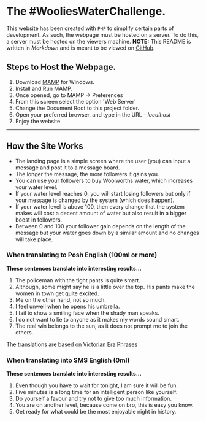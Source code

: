 The #WooliesWaterChallenge.
=====

This website has been created with `PHP` to simplify certain parts of development. As such, the webpage must be hosted on a server. 
To do this, a server must be hosted on the viewers machine. **NOTE:** This README is written in _Markdown_ and is meant to be viewed
on [GitHub](https://github.com/keatondejager/WSOA3000_FinalExam.git).

## Steps to Host the Webpage.

1. Download [MAMP](https://www.mamp.info/en/downloads/) for Windows. 
2. Install and Run MAMP.
3. Once opened, go to MAMP -> Preferences
4. From this screen select the option 'Web Server'
5. Change the Document Root to this project folder.
6. Open your preferred browser, and type in the URL - _localhost_
7. Enjoy the website

---

## How the Site Works

* The landing page is a simple screen where the user (you) can input a message and post it to a message board. 
* The longer the message, the more followers it gains you. 
* You can use your followers to buy Woolworths water, which increases your water level. 
* If your water level reaches 0, you will start losing followers but only if your message is changed by the system (which does happen).
* If your water level is above 100, then every change that the system makes will cost a decent amount of water but also result in a bigger boost in followers. 
* Between 0 and 100 your follower gain depends on the length of the message but your water goes down by a similar amount and no changes will take place. 

### When translating to Posh English (100ml or more)

**These sentences translate into interesting results...**

1. The policeman with the tight pants is quite smart. 
2. Although, some might say he is a little over the top. His pants make the women in town get quite excited. 
3. Me on the other hand, not so much. 
4. I feel unwell when he opens his umbrella. 
5. I fail to show a smiling face when the shady man speaks. 
6. I do not want to lie to anyone as it makes my words sound smart. 
7. The real win belongs to the sun, as it does not prompt me to join the others. 

The translations are based on [Victorian Era Phrases](https://mentalfloss.com/article/53529/56-delightful-victorian-slang-terms-you-should-be-using)

### When translating into SMS English (0ml)

**These sentences translate into interesting results...**

1. Even though you have to wait for tonight, I am sure it will be fun. 
2. Five minutes is a long time for an intelligent person like yourself. 
3. Do yourself a favour and try not to give too much information. 
4. You are on another level, because come on bro, this is easy you know. 
5. Get ready for what could be the most enjoyable night in history.